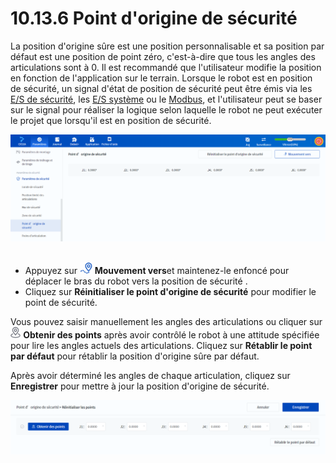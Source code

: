 # 10.13.6 Point d'origine de sécurité

La position d'origine sûre est une position personnalisable et sa position par défaut est une position de point zéro, c'est-à-dire que tous les angles des articulations sont à 0. Il est recommandé que l'utilisateur modifie la position en fonction de l'application sur le terrain. Lorsque le robot est en position de sécurité, un signal d'état de position de sécurité peut être émis via les [E/S de sécurité](..\monitoring\io_monitor_safe_io.md), les [E/S système](..\monitoring\io_monitor_ctrl_dio.md) ou le [Modbus](..\monitoring\modbus.md), et l'utilisateur peut se baser sur le signal pour réaliser la logique selon laquelle le robot ne peut exécuter le projet que lorsqu'il est en position de sécurité.

<div align=center><img src="images/home_point.png" /></div>

<br/>

- Appuyez sur <img src="images/runto.png" height="18"/> **Mouvement vers**et maintenez-le enfoncé pour déplacer  le bras du robot vers la position de sécurité .
- Cliquez sur **Réinitialiser le point d'origine de sécurité** pour modifier le point de sécurité.

Vous pouvez saisir manuellement les angles des articulations ou cliquer sur <img src="images/point_icon.png" height="18"/> **Obtenir des points** après avoir contrôlé le robot à une attitude spécifiée pour lire les angles actuels des articulations. Cliquez sur **Rétablir le point par défaut** pour rétablir la position d'origine sûre par défaut.

Après avoir déterminé les angles de chaque articulation, cliquez sur **Enregistrer** pour mettre à jour la position d'origine de sécurité.

<div align=center><img src="images/home_point1.png" /></div>
